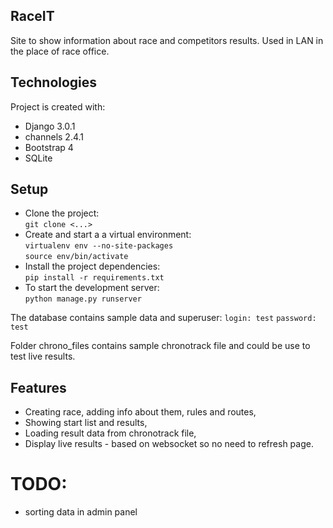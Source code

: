 ## RaceIT
Site to show information about race and competitors results. Used in LAN in the place of race office.


## Technologies
Project is created with:
* Django 3.0.1
* channels 2.4.1
* Bootstrap 4
* SQLite


## Setup
* Clone the project:  
`git clone <...>`
* Create and start a a virtual environment:  
`virtualenv env --no-site-packages`  
`source env/bin/activate`
* Install the project dependencies:  
`pip install -r requirements.txt`
* To start the development server:  
`python manage.py runserver`


The database contains sample data and superuser:
`login: test`
`password: test`

Folder chrono_files contains sample chronotrack file and could be use to test live results.


## Features
* Creating race, adding info about them, rules and routes,
* Showing start list and results,
* Loading result data from chronotrack file,
* Display live results - based on websocket so no need to refresh page.

# TODO:
* sorting data in admin panel
